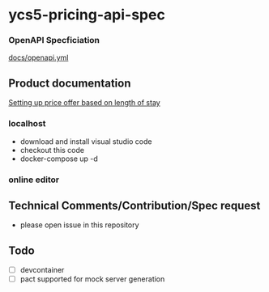 # ycs5-pricing-api-spec

### OpenAPI Specficiation
[docs/openapi.yml](docs/openapi.yml)

## Product documentation
[Setting up price offer based on length of stay](docs/los-pricing.md)

### localhost 
- download and install visual studio code
- checkout this code
- docker-compose up -d

### online editor
[](https://editor.swagger.io/?raw=https://raw.githubusercontent.com/agoda-com/ycs5-pricing-api-spec/master/docs/openapi.yml)

## Technical Comments/Contribution/Spec request
- please open issue in this repository

## Todo
- [ ] devcontainer
- [ ] pact supported for mock server generation
